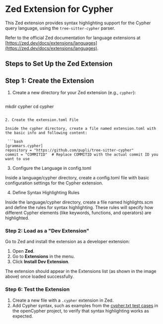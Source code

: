 # Zed Extension for Cypher

This Zed extension provides syntax highlighting support for the Cypher query language, using the `tree-sitter-cypher` parser.

Refer to the official Zed documentation for language extensions at [https://zed.dev/docs/extensions/languages](https://zed.dev/docs/extensions/languages).

## Steps to Set Up the Zed Extension

## Step 1: Create the Extension

1. Create a new directory for your Zed extension (e.g., `cypher`):

   ```bash
mkdir cypher
cd cypher
  ```

2. Create the extension.toml File

Inside the cypher directory, create a file named extension.toml with the basic info and following content:
   
   ```bash
[grammars.cypher]
repository = "https://github.com/pupli/tree-sitter-cypher"
commit = "COMMITID"  # Replace COMMITID with the actual commit ID you want to use
  ```

3. Configure the Language in config.toml

Inside a language/cypher directory, create a config.toml file with basic configuration settings for the Cypher extension.

4. Define Syntax Highlighting Rules

Inside the language/cypher directory, create a file named highlights.scm and define the rules for syntax highlighting. These rules will specify how different Cypher elements (like keywords, functions, and operators) are highlighted.

### Step 2: Load as a "Dev Extension"

Go to Zed and install the extension as a developer extension:

1. Open **Zed**.
2. Go to **Extensions** in the menu.
3. Click **Install Dev Extension**.

The extension should appear in the Extensions list (as shown in the image above) once loaded successfully.

### Step 6: Test the Extension

1. Create a new file with a `.cypher` extension in Zed.
2. Add Cypher syntax, such as examples from the [cypher.txt test cases](https://github.com/opencypher/openCypher/blob/master/tools/grammar/src/test/resources/cypher.txt) in the openCypher project, to verify that syntax highlighting works as expected.

